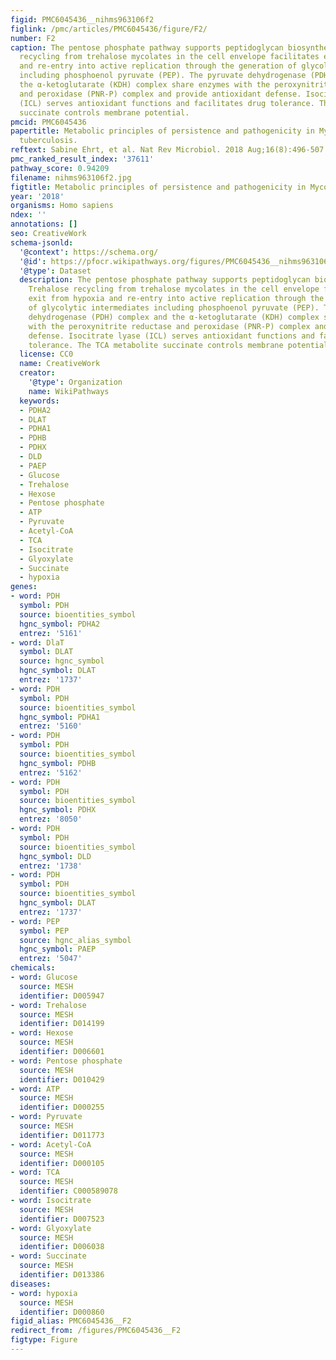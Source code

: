 ```yaml
---
figid: PMC6045436__nihms963106f2
figlink: /pmc/articles/PMC6045436/figure/F2/
number: F2
caption: The pentose phosphate pathway supports peptidoglycan biosynthesis. Trehalose
  recycling from trehalose mycolates in the cell envelope facilitates exit from hypoxia
  and re-entry into active replication through the generation of glycolytic intermediates
  including phosphoenol pyruvate (PEP). The pyruvate dehydrogenase (PDH) complex and
  the α-ketoglutarate (KDH) complex share enzymes with the peroxynitrite reductase
  and peroxidase (PNR-P) complex and provide antioxidant defense. Isocitrate lyase
  (ICL) serves antioxidant functions and facilitates drug tolerance. The TCA metabolite
  succinate controls membrane potential.
pmcid: PMC6045436
papertitle: Metabolic principles of persistence and pathogenicity in Mycobacterium
  tuberculosis.
reftext: Sabine Ehrt, et al. Nat Rev Microbiol. 2018 Aug;16(8):496-507.
pmc_ranked_result_index: '37611'
pathway_score: 0.94209
filename: nihms963106f2.jpg
figtitle: Metabolic principles of persistence and pathogenicity in Mycobacterium tuberculosis
year: '2018'
organisms: Homo sapiens
ndex: ''
annotations: []
seo: CreativeWork
schema-jsonld:
  '@context': https://schema.org/
  '@id': https://pfocr.wikipathways.org/figures/PMC6045436__nihms963106f2.html
  '@type': Dataset
  description: The pentose phosphate pathway supports peptidoglycan biosynthesis.
    Trehalose recycling from trehalose mycolates in the cell envelope facilitates
    exit from hypoxia and re-entry into active replication through the generation
    of glycolytic intermediates including phosphoenol pyruvate (PEP). The pyruvate
    dehydrogenase (PDH) complex and the α-ketoglutarate (KDH) complex share enzymes
    with the peroxynitrite reductase and peroxidase (PNR-P) complex and provide antioxidant
    defense. Isocitrate lyase (ICL) serves antioxidant functions and facilitates drug
    tolerance. The TCA metabolite succinate controls membrane potential.
  license: CC0
  name: CreativeWork
  creator:
    '@type': Organization
    name: WikiPathways
  keywords:
  - PDHA2
  - DLAT
  - PDHA1
  - PDHB
  - PDHX
  - DLD
  - PAEP
  - Glucose
  - Trehalose
  - Hexose
  - Pentose phosphate
  - ATP
  - Pyruvate
  - Acetyl-CoA
  - TCA
  - Isocitrate
  - Glyoxylate
  - Succinate
  - hypoxia
genes:
- word: PDH
  symbol: PDH
  source: bioentities_symbol
  hgnc_symbol: PDHA2
  entrez: '5161'
- word: DlaT
  symbol: DLAT
  source: hgnc_symbol
  hgnc_symbol: DLAT
  entrez: '1737'
- word: PDH
  symbol: PDH
  source: bioentities_symbol
  hgnc_symbol: PDHA1
  entrez: '5160'
- word: PDH
  symbol: PDH
  source: bioentities_symbol
  hgnc_symbol: PDHB
  entrez: '5162'
- word: PDH
  symbol: PDH
  source: bioentities_symbol
  hgnc_symbol: PDHX
  entrez: '8050'
- word: PDH
  symbol: PDH
  source: bioentities_symbol
  hgnc_symbol: DLD
  entrez: '1738'
- word: PDH
  symbol: PDH
  source: bioentities_symbol
  hgnc_symbol: DLAT
  entrez: '1737'
- word: PEP
  symbol: PEP
  source: hgnc_alias_symbol
  hgnc_symbol: PAEP
  entrez: '5047'
chemicals:
- word: Glucose
  source: MESH
  identifier: D005947
- word: Trehalose
  source: MESH
  identifier: D014199
- word: Hexose
  source: MESH
  identifier: D006601
- word: Pentose phosphate
  source: MESH
  identifier: D010429
- word: ATP
  source: MESH
  identifier: D000255
- word: Pyruvate
  source: MESH
  identifier: D011773
- word: Acetyl-CoA
  source: MESH
  identifier: D000105
- word: TCA
  source: MESH
  identifier: C000589078
- word: Isocitrate
  source: MESH
  identifier: D007523
- word: Glyoxylate
  source: MESH
  identifier: D006038
- word: Succinate
  source: MESH
  identifier: D013386
diseases:
- word: hypoxia
  source: MESH
  identifier: D000860
figid_alias: PMC6045436__F2
redirect_from: /figures/PMC6045436__F2
figtype: Figure
---
```

